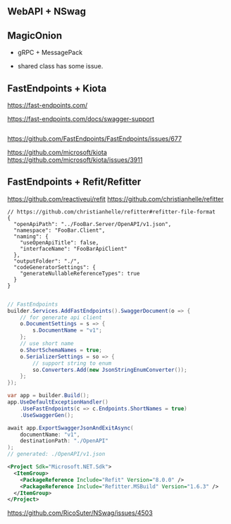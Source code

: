 
## WebAPI + NSwag

## MagicOnion

* gRPC + MessagePack

* shared class has some issue.

## FastEndpoints + Kiota
https://fast-endpoints.com/

https://fast-endpoints.com/docs/swagger-support

```csharp


```

https://github.com/FastEndpoints/FastEndpoints/issues/677

https://github.com/microsoft/kiota
https://github.com/microsoft/kiota/issues/3911


## FastEndpoints + Refit/Refitter

https://github.com/reactiveui/refit
https://github.com/christianhelle/refitter

```jsonc
// https://github.com/christianhelle/refitter#refitter-file-format
{
  "openApiPath": "../FooBar.Server/OpenAPI/v1.json",
  "namespace": "FooBar.Client",
  "naming": {
    "useOpenApiTitle": false,
    "interfaceName": "FooBarApiClient"
  },
  "outputFolder": "./",
  "codeGeneratorSettings": {
    "generateNullableReferenceTypes": true
  }
}

```

```csharp

// FastEndpoints
builder.Services.AddFastEndpoints().SwaggerDocument(o => {
    // for generate api client
    o.DocumentSettings = s => {
        s.DocumentName = "v1";
    };
    // use short name 
    o.ShortSchemaNames = true;
    o.SerializerSettings = so => {
        // support string to enum
        so.Converters.Add(new JsonStringEnumConverter());
    };
});

var app = builder.Build();
app.UseDefaultExceptionHandler()
    .UseFastEndpoints(c => c.Endpoints.ShortNames = true)
    .UseSwaggerGen();

await app.ExportSwaggerJsonAndExitAsync(
    documentName: "v1",
    destinationPath: "./OpenAPI"
);
// generated: ./OpenAPI/v1.json
```

```xml
<Project Sdk="Microsoft.NET.Sdk">
  <ItemGroup>
    <PackageReference Include="Refit" Version="8.0.0" />
    <PackageReference Include="Refitter.MSBuild" Version="1.6.3" />
  </ItemGroup>
</Project>
```



https://github.com/RicoSuter/NSwag/issues/4503

